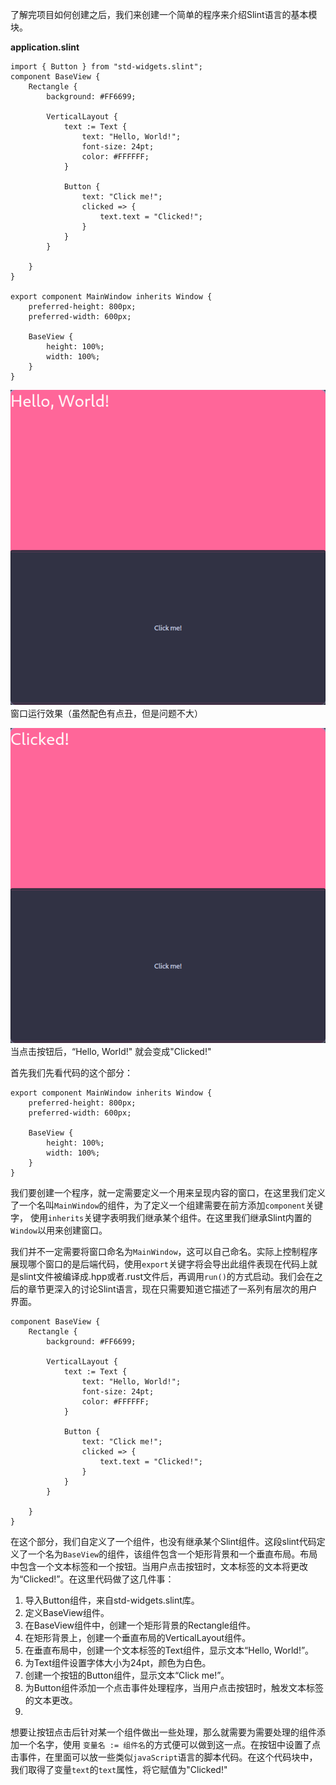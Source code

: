 了解完项目如何创建之后，我们来创建一个简单的程序来介绍Slint语言的基本模块。

**application.slint**
```Sint
import { Button } from "std-widgets.slint";
component BaseView {
    Rectangle {
        background: #FF6699;

        VerticalLayout {
            text := Text {
                text: "Hello, World!";
                font-size: 24pt;
                color: #FFFFFF;
            }
    
            Button {
                text: "Click me!";
                clicked => {
                    text.text = "Clicked!";
                }
            }
        }

    }
}

export component MainWindow inherits Window {
    preferred-height: 800px;
    preferred-width: 600px;
    
    BaseView {
        height: 100%;
        width: 100%;
    }
}
```

![](Img/0-5-1.png)
窗口运行效果（虽然配色有点丑，但是问题不大）


![](Img/0-6-1.png)
当点击按钮后，“Hello, World!" 就会变成"Clicked!"

首先我们先看代码的这个部分：
```Slint
export component MainWindow inherits Window {
    preferred-height: 800px;
    preferred-width: 600px;
    
    BaseView {
        height: 100%;
        width: 100%;
    }
}
```
我们要创建一个程序，就一定需要定义一个用来呈现内容的窗口，在这里我们定义了一个名叫`MainWindow`的组件，为了定义一个组建需要在前方添加`component`关键字， 使用`inherits`关键字表明我们继承某个组件。在这里我们继承Slint内置的`Window`以用来创建窗口。

我们并不一定需要将窗口命名为`MainWindow`，这可以自己命名。实际上控制程序展现哪个窗口的是后端代码，使用`export`关键字将会导出此组件表现在代码上就是slint文件被编译成.hpp或者.rust文件后，再调用`run()`的方式启动。我们会在之后的章节更深入的讨论Slint语言，现在只需要知道它描述了一系列有层次的用户界面。

```Slint
component BaseView {
    Rectangle {
        background: #FF6699;

        VerticalLayout {
            text := Text {
                text: "Hello, World!";
                font-size: 24pt;
                color: #FFFFFF;
            }
    
            Button {
                text: "Click me!";
                clicked => {
                    text.text = "Clicked!";
                }
            }
        }

    }
}
```
在这个部分，我们自定义了一个组件，也没有继承某个Slint组件。这段slint代码定义了一个名为`BaseView`的组件，该组件包含一个矩形背景和一个垂直布局。布局中包含一个文本标签和一个按钮。当用户点击按钮时，文本标签的文本将更改为“Clicked!”。在这里代码做了这几件事：

1. 导入Button组件，来自std-widgets.slint库。
2. 定义BaseView组件。
3. 在BaseView组件中，创建一个矩形背景的Rectangle组件。
4. 在矩形背景上，创建一个垂直布局的VerticalLayout组件。
5. 在垂直布局中，创建一个文本标签的Text组件，显示文本“Hello, World!”。
6. 为Text组件设置字体大小为24pt，颜色为白色。
7. 创建一个按钮的Button组件，显示文本“Click me!”。
8. 为Button组件添加一个点击事件处理程序，当用户点击按钮时，触发文本标签的文本更改。
9. 
想要让按钮点击后针对某一个组件做出一些处理，那么就需要为需要处理的组件添加一个名字，使用 `变量名 := 组件名`的方式便可以做到这一点。在按钮中设置了点击事件，在里面可以放一些类似`javaScript`语言的脚本代码。在这个代码块中，我们取得了变量`text`的`text`属性，将它赋值为"Clicked!"